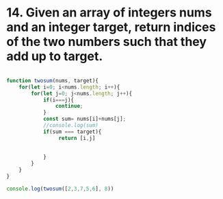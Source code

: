 # 14. Given an array of integers nums and an integer target, return indices of the two numbers such that they add up to target. 
```javascript

function twosum(nums, target){
    for(let i=0; i<nums.length; i++){
        for(let j=0; j<nums.length; j++){
            if(i===j){
                continue; 
            }
            const sum= nums[i]+nums[j];
            //console.log(sum)
            if(sum === target){
                 return [i,j]
                
             
            }
        }
    }
}

console.log(twosum([2,3,7,5,6], 8))
```
